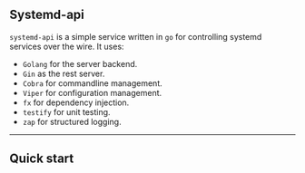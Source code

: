 ## Systemd-api

`systemd-api` is a simple service written in `go` for controlling systemd services
over the wire.  It uses:

 * `Golang` for the server backend.
 * `Gin` as the rest server.
 * `Cobra` for commandline management. 
 * `Viper` for configuration management.
 * `fx` for dependency injection.
 * `testify` for unit testing.
 * `zap` for structured logging.

 -----

 ## Quick start
